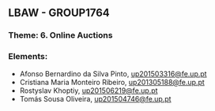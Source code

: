## LBAW - GROUP1764   
   
### Theme: 6. Online Auctions   
   
### Elements:   
 * Afonso Bernardino da Silva Pinto, up201503316@fe.up.pt
 * Cristiana Maria Monteiro Ribeiro, up201305188@fe.up.pt
 * Rostyslav Khoptiy, up201506219@fe.up.pt	
 * Tomás Sousa Oliveira, up201504746@fe.up.pt
